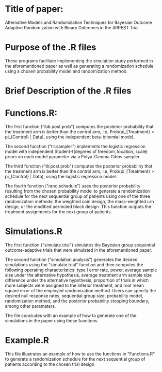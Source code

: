# Title of paper:
 Alternative Models and Randomization Techniques for Bayesian Outcome Adaptive Randomization with Binary Outcomes in the ARREST Trial

# Purpose of the .R files
These programs facilitate implementing the simulation study performed in the aforementioned paper as well as generating a randomization schedule using a chosen probability model and randomization method. 

# Brief Description of the .R files
# Functions.R:
The first function ("ibb.post.prob") computes the posterior probability that the treatment arm is better than the control arm, i.e, Prob(pi_{Treatment} > pi_{Control} | Data), using the independent beta-binomial model.

The second function ("tlr.sampler") implements the logistic regression model with independent Student-t(degrees of freedom, location, scale) priors on each model parameter via a Polya-Gamma Gibbs sampler.

The third function ("tlr.post.prob") computes the posterior probability that the treatment arm is better than the control arm, i.e, Prob(pi_{Treatment} > pi_{Control} | Data), using the logistic regression model.

The fourth function ("rand.schedule") uses the posterior probability resulting from the chosen probability model to generate a randomization schedule for the next sequential group of patients using one of the three randomization methods: the weighted coin design, the mass-weighted urn design, or the modified permuted block design. This function outputs the treatment assignments for the next group of patients.

# Simulations.R
The first function ("simulate.trial") simulates the Bayesian group sequential outcome-adaptive trials that were simulated in the aforementioned paper.

The second function ("simulation.analysis") generates the desired simulations using the "simulate.trial" function and then computes the following operating characteristics: type I error rate, power, average sample size under the alternative hypothesis, average treatment arm sample size difference under the alternative hypothesis, proportion of trials in which more subjects were assigned to the inferior treatment, and root mean square error of the employed randomization method.
Users can specify the desired null response rates, sequential group size, probability model, randomization method, and the posterior probability stopping boundary, among other parameters.

The file concludes with an example of how to generate one of the simulations in the paper using these functions.

# Example.R
This file illustrates an example of how to use the functions in "Functions.R" to generate a randomization schedule for the next sequential group of patients according to the chosen trial design.
